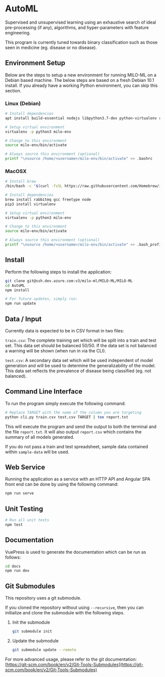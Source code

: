 # AutoML

Supervised and unsupervised learning using an exhaustive search of ideal
pre-processing (if any), algorithms, and hyper-parameters with feature engineering.

This program is currently tuned towards binary classification such as those seen
in medicine (eg. disease or no disease).

## Environment Setup

Below are the steps to setup a new environment for running MILO-ML on a
Debian based machine. The below steps are based on a fresh Debian 10.1
install. If you already have a working Python environment, you can
skip this section.

### Linux (Debian)

```sh
# Install dependencies
apt install build-essential nodejs libpython3.7-dev python-virtualenv rabbitmq-server libomp-dev

# Setup virtual environment
virtualenv -p python3 milo-env

# Change to this environment
source milo-env/bin/activate

# Always source this environment (optional)
printf "\nsource /home/<username>/milo-env/bin/activate" >> .bashrc
```

### MacOSX

```sh
# Install brew
/bin/bash -c "$(curl -fsSL https://raw.githubusercontent.com/Homebrew/install/master/install.sh)"

# Install dependencies
brew install rabbitmq gcc freetype node
pip3 install virtualenv

# Setup virtual environment
virtualenv -p python3 milo-env

# Change to this environment
source milo-env/bin/activate

# Always source this environment (optional)
printf "\nsource /home/<username>/milo-env/bin/activate" >> .bash_profile
```

## Install

Perform the following steps to install the application:

```sh
git clone git@ssh.dev.azure.com:v3/milo-ml/MILO-ML/MILO-ML
cd AutoML
npm install

# For future updates, simply run:
npm run update
```

## Data / Input

Currently data is expected to be in CSV format in two files:

`train.csv`: The complete training set which will be split into a train and test set.
This data set should be balanced 50/50. If the data set is not balanced a warning
will be shown (when run in via the CLI).

`test.csv`: A secondary data set which will be used independent of model generation
and will be used to determine the generalizability of the model. This data set
reflects the prevalence of disease being classified (eg. not balanced).

## Command Line Interface

To run the program simply execute the following command:

```sh
# Replace TARGET with the name of the column you are targeting
python cli.py train.csv test.csv TARGET | tee report.txt
```

This will execute the program and send the output to both the terminal and
the file `report.txt`. It will also output `report.csv` which contains the summary
of all models generated.

If you do not pass a train and test spreadsheet, sample data contained within
`sample-data` will be used.

## Web Service

Running the application as a service with an HTTP API and Angular SPA front end
can be done by using the following command:

```sh
npm run serve
```

## Unit Testing

```sh
# Run all unit tests
npm test
```

## Documentation

VuePress is used to generate the documentation which can be run as follows:

```sh
cd docs
npm run dev
```

## Git Submodules

This repository uses a git submodule.

If you cloned the repository without using `--recursive`, then you can initialize and clone the submodule with the following steps.

1. Init the submodule

    ```bash
    git submodule init
    ```

2. Update the submodule

    ```bash
    git submodule update --remote
    ```

For more advanced usage, please refer to the git documentation: [https://git-scm.com/book/en/v2/Git-Tools-Submodules](https://git-scm.com/book/en/v2/Git-Tools-Submodules)
